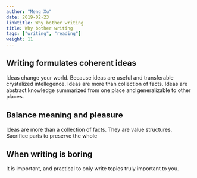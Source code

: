 ```yaml
---
author: "Meng Xu"
date: 2019-02-23
linktitle: Why bother writing
title: Why bother writing
tags: ["writing", "reading"]
weight: 11
---
```



## Writing formulates coherent ideas
Ideas change your world. Because ideas are useful and transferable crystalized intellegence. 
Ideas are more than collection of facts.
Ideas are abstract knowledge summarized from one place and generalizable to other places.


## Balance meaning and pleasure
Ideas are more than a collection of facts. They are value structures.
Sacrifice parts to preserve the whole 

## When writing is boring
It is important, and practical to only write topics truly important to you. 

## 

